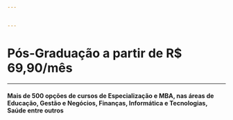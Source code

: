 ```yaml
---


---
```

[comment]: <> (descrição )

# Pós-Graduação a partir de R$ 69,90/mês
-------------------------

#### Mais de 500 opções de cursos de Especialização e MBA, nas áreas de Educação, Gestão e Negócios, Finanças, Informática e Tecnologias, Saúde entre outros